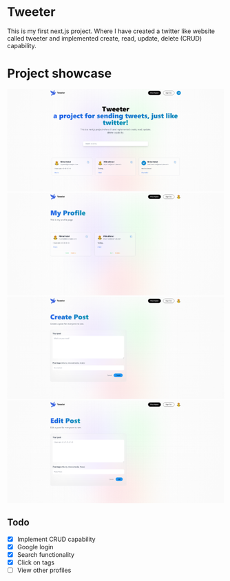 # Tweeter
This is my first next.js project. Where I have created a twitter like website called tweeter and implemented create, read, update, delete (CRUD) capability.

# Project showcase
![Tweeter Homepage](https://github.com/MikkelHebel/tweeter/blob/main/pictures/Tweeter%20Frontpage.png)
![Tweeter Profile](https://github.com/MikkelHebel/tweeter/blob/main/pictures/Tweeter%20My%20Profile.png)
![Tweeter Create Post](https://github.com/MikkelHebel/tweeter/blob/main/pictures/Tweeter%20Create%20Post.png)
![Tweeter Edit Post](https://github.com/MikkelHebel/tweeter/blob/main/pictures/Tweeter%20Edit%20Post.png)

## Todo
- [x] Implement CRUD capability
- [x] Google login
- [x] Search functionality
- [x] Click on tags
- [ ] View other profiles
